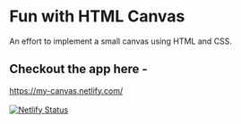 # Fun with HTML Canvas

An effort to implement a small canvas using HTML and CSS.

## Checkout the app here -

https://my-canvas.netlify.com/
<br><br>
[![Netlify Status](https://api.netlify.com/api/v1/badges/5138c261-3cc0-4cab-8103-5ceed20ce35f/deploy-status)](https://app.netlify.com/sites/my-canvas/deploys)
